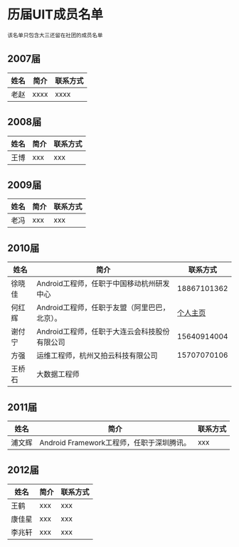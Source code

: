 # 历届UIT成员名单

`该名单只包含大三还留在社团的成员名单`

## 2007届

|   姓名   |   简介    |   联系方式   |
|----------|-----------|--------------|
|   老赵   |  xxxx   |   xxxx        |


## 2008届

|   姓名   |   简介    |   联系方式   |
|----------|-----------|--------------|
|   王博   |   xxx   |    xxx       |


## 2009届

|   姓名   |   简介    |   联系方式   |
|----------|-----------|--------------|
|   老冯   |   xxx   |    xxx       |


## 2010届

|   姓名   |   简介    |   联系方式   |
|----------|-----------|--------------|
|   徐晓佳   |   Android工程师，任职于中国移动杭州研发中心   |    18867101362       |
|   何红辉   |   Android工程师，任职于友盟（阿里巴巴，北京）。   |    [个人主页](https://github.com/bboyfeiyu)      |
|   谢付宁   |   Android工程师，任职于大连云会科技股份有限公司   |    15640914004       |
|   方强   |   运维工程师，杭州又拍云科技有限公司   |    15707070106    |
|   王桥石   |   大数据工程师   |        |


## 2011届

|   姓名   |   简介    |   联系方式   |
|----------|-----------|--------------|
|   浦文辉   |   Android Framework工程师，任职于深圳腾讯。   |    xxx       |



## 2012届

|   姓名   |   简介    |   联系方式   |
|----------|-----------|--------------|
|   王鹤   |   xxx   |    xxx       |
|   康佳星   |   xxx   |    xxx       |
|   李兆轩   |   xxx   |    xxx       |



